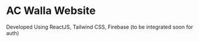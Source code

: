 # AC Walla Website

Developed Using ReactJS, Tailwind CSS, Firebase (to be integrated soon for auth)
